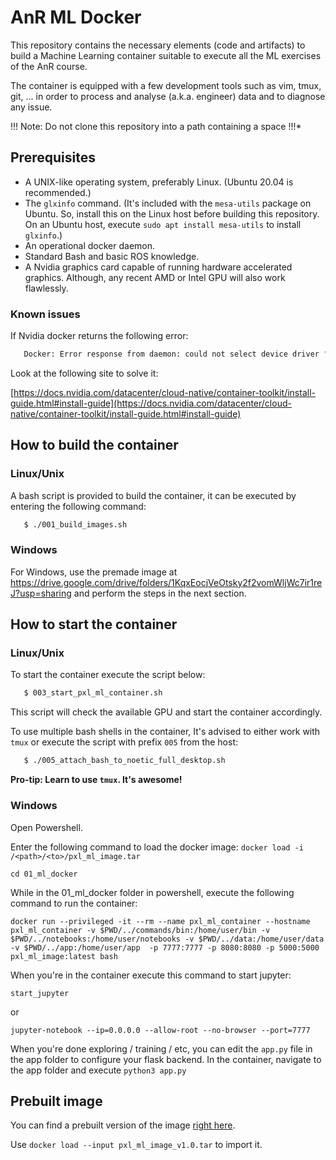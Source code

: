 # AnR ML Docker
 This repository contains the necessary elements (code and artifacts) to build a
 Machine Learning container suitable to execute all the ML exercises of the AnR
 course.
 
The container is equipped with a few development tools such as vim, tmux, git,
... in order to process and analyse (a.k.a. engineer) data and to diagnose any
issue.

!!! Note: Do not clone this repository into a path containing a space !!!*

## Prerequisites
* A UNIX-like operating system, preferably Linux. (Ubuntu 20.04 is recommended.)
* The `glxinfo` command. (It's included with the `mesa-utils` package on Ubuntu. So, install this on the Linux host before building this repository. On an Ubuntu host, execute `sudo apt install mesa-utils` to install `glxinfo`.)
* An operational docker daemon.
* Standard Bash and basic ROS knowledge.
* A Nvidia graphics card capable of running hardware accelerated
  graphics. Although, any recent AMD or Intel GPU will also work flawlessly.

### Known issues
If Nvidia docker returns the following error:

```bash
   Docker: Error response from daemon: could not select device driver "" with capabilities: [[gpu]].
```

Look at the following site to solve it:

[https://docs.nvidia.com/datacenter/cloud-native/container-toolkit/install-guide.html#install-guide](https://docs.nvidia.com/datacenter/cloud-native/container-toolkit/install-guide.html#install-guide)

## How to build the container
### Linux/Unix
A bash script is provided to build the container, it can be executed by entering
the following command:

```bash
   $ ./001_build_images.sh
```

### Windows
For Windows, use the premade image at https://drive.google.com/drive/folders/1KqxEocjVeOtsky2f2vomWljWc7ir1reJ?usp=sharing and perform the steps in the next section.

## How to start the container

### Linux/Unix
To start the container execute the script below:

```bash
   $ 003_start_pxl_ml_container.sh
```
This script will check the available GPU and start the container accordingly.

To use multiple bash shells in the container, It's advised to either work with
`tmux` or execute the script with prefix `005` from the host:

```bash
   $ ./005_attach_bash_to_noetic_full_desktop.sh
```

**Pro-tip: Learn to use `tmux`. It's awesome!**

### Windows
Open Powershell. 

Enter the following command to load the docker image:
`docker load -i /<path>/<to>/pxl_ml_image.tar`

```
cd 01_ml_docker
```

While in the 01_ml_docker folder in powershell, execute the following command to run the container:
```
docker run --privileged -it --rm --name pxl_ml_container --hostname pxl_ml_container -v $PWD/../commands/bin:/home/user/bin -v $PWD/../notebooks:/home/user/notebooks -v $PWD/../data:/home/user/data -v $PWD/../app:/home/user/app  -p 7777:7777 -p 8080:8080 -p 5000:5000 pxl_ml_image:latest bash
```

When you're in the container execute this command to start jupyter:
```
start_jupyter
```

or

```
jupyter-notebook --ip=0.0.0.0 --allow-root --no-browser --port=7777
```

When you're done exploring / training / etc, you can edit the `app.py` file in the app folder to configure your flask backend.
In the container, navigate to the app folder and execute `python3 app.py` 


## Prebuilt image
You can find a prebuilt version of the image [right here](https://drive.google.com/drive/folders/1KqxEocjVeOtsky2f2vomWljWc7ir1reJ?usp=sharing).

Use `docker load --input pxl_ml_image_v1.0.tar` to import it.
